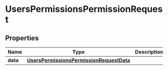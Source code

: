 

# UsersPermissionsPermissionRequest


## Properties

| Name | Type | Description | Notes |
|------------ | ------------- | ------------- | -------------|
|**data** | [**UsersPermissionsPermissionRequestData**](UsersPermissionsPermissionRequestData.md) |  |  |



